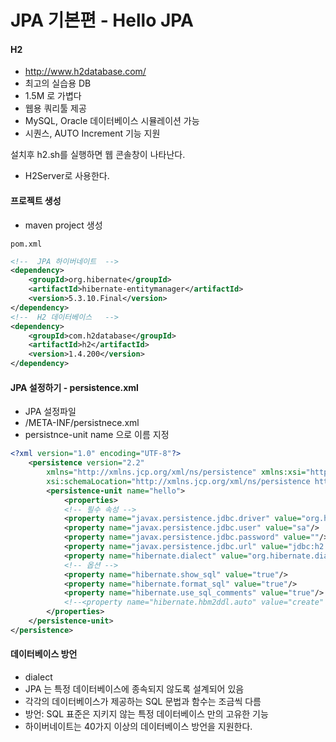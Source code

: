 # JPA 기본편 - Hello JPA

#### H2
- http://www.h2database.com/
- 최고의 실습용 DB
- 1.5M 로 가볍다
- 웹용 쿼리툴 제공
- MySQL, Oracle 데이터베이스 시뮬레이션 가능
- 시퀀스, AUTO Increment 기능 지원

설치후 h2.sh를 실행하면 웹 콘솔창이 나타난다.
- H2Server로 사용한다.

#### 프로젝트 생성
- maven project 생성

`pom.xml`
```xml
<!--  JPA 하이버네이트  -->
<dependency>
    <groupId>org.hibernate</groupId>
    <artifactId>hibernate-entitymanager</artifactId>
    <version>5.3.10.Final</version>
</dependency>
<!--  H2 데이터베이스   -->
<dependency>
    <groupId>com.h2database</groupId>
    <artifactId>h2</artifactId>
    <version>1.4.200</version>
</dependency>
```

#### JPA 설정하기 - persistence.xml
- JPA 설정파일
- /META-INF/persistnece.xml
- persistnce-unit name 으로 이름 지정

```xml
<?xml version="1.0" encoding="UTF-8"?>
    <persistence version="2.2"
        xmlns="http://xmlns.jcp.org/xml/ns/persistence" xmlns:xsi="http://www.w3.org/2001/XMLSchema-instance"
        xsi:schemaLocation="http://xmlns.jcp.org/xml/ns/persistence http://xmlns.jcp.org/xml/ns/persistence/persistence_2_2.xsd">
        <persistence-unit name="hello">
            <properties>
            <!-- 필수 속성 -->
            <property name="javax.persistence.jdbc.driver" value="org.h2.Driver"/>
            <property name="javax.persistence.jdbc.user" value="sa"/>
            <property name="javax.persistence.jdbc.password" value=""/>
            <property name="javax.persistence.jdbc.url" value="jdbc:h2:tcp://localhost/~/test"/>
            <property name="hibernate.dialect" value="org.hibernate.dialect.H2Dialect"/>
            <!-- 옵션 -->
            <property name="hibernate.show_sql" value="true"/>
            <property name="hibernate.format_sql" value="true"/>
            <property name="hibernate.use_sql_comments" value="true"/>
            <!--<property name="hibernate.hbm2ddl.auto" value="create" />-->
        </properties>
    </persistence-unit>
</persistence>
```

#### 데이터베이스 방언
- dialect
- JPA 는 특정 데이터베이스에 종속되지 않도록 설계되어 있음
- 각각의 데이터베이스가 제공하는 SQL 문법과 함수는 조금씩 다름
- 방언: SQL 표준은 지키지 않는 특정 데이터베이스 만의 고유한 기능 
- 하이버네이트는 40가지 이상의 데이터베이스 방언을 지원한다.
